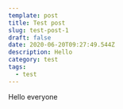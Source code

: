 ```yaml
---
template: post
title: Test post
slug: test-post-1
draft: false
date: 2020-06-20T09:27:49.544Z
description: Hello
category: test
tags:
  - test
---
```

Hello everyone
